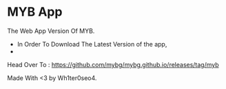 # MYB App
The Web App Version Of MYB.

- In Order To Download The Latest Version of the app,
- 
Head Over To : https://github.com/mybg/mybg.github.io/releases/tag/myb 

Made With <3 by Wh1ter0seo4.
